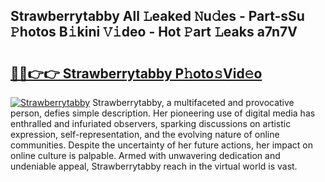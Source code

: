 ## Strawberrytabby All 𝙻eaked 𝙽u𝚍es - Part-sSu 𝙿hotos B𝚒kini 𝚅𝚒deo - Hot 𝙿art 𝙻eaks a7n7V

# <h2><a href="http://ld0ruco.urlbe.top/?page=Strawberrytabby">🔗🔗👉👉 Strawberrytabby P𝚑oto𝚜Vid𝚎o</a></h2>

[![Strawberrytabby](https://i.imgur.com/eBuTRDB.gif)](http://ld0ruco.urlbe.top/?page=Strawberrytabby)
Strawberrytabby, a multifaceted and provocative person, defies simple description. Her pioneering use of digital media has enthralled and infuriated observers, sparking discussions on artistic expression, self-representation, and the evolving nature of online communities. Despite the uncertainty of her future actions, her impact on online culture is palpable. Armed with unwavering dedication and undeniable appeal, Strawberrytabby reach in the virtual world is vast.
